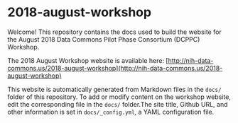 # 2018-august-workshop

Welcome! This repository contains the docs used to build the website for the August 2018 Data Commons Pilot Phase Consortium (DCPPC) Workshop.
 
The 2018 August Workshop website is available here: [http://nih-data-commons.us/2018-august-workshop](http://nih-data-commons.us/2018-august-workshop)

This website is automatically generated from Markdown files in the `docs/` folder of this repository.
To add or modify content on the workshop website, edit the corresponding file in the `docs/` folder.The site title, Github URL, and other information is set in `docs/_config.yml`, a YAML configuration file.

